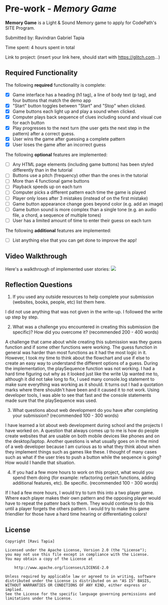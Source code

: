 # Pre-work - *Memory Game*

**Memory Game** is a Light & Sound Memory game to apply for CodePath's SITE Program. 

Submitted by: Ravindran Gabriel Tapia

Time spent: 4 hours spent in total

Link to project: (insert your link here, should start with https://glitch.com...)

## Required Functionality

The following **required** functionality is complete:

* [x] Game interface has a heading (h1 tag), a line of body text (p tag), and four buttons that match the demo app
* [x] "Start" button toggles between "Start" and "Stop" when clicked. 
* [x] Game buttons each light up and play a sound when clicked. 
* [x] Computer plays back sequence of clues including sound and visual cue for each button
* [x] Play progresses to the next turn (the user gets the next step in the pattern) after a correct guess. 
* [x] User wins the game after guessing a complete pattern
* [x] User loses the game after an incorrect guess

The following **optional** features are implemented:

* [ ] Any HTML page elements (including game buttons) has been styled differently than in the tutorial
* [ ] Buttons use a pitch (frequency) other than the ones in the tutorial
* [ ] More than 4 functional game buttons
* [ ] Playback speeds up on each turn
* [ ] Computer picks a different pattern each time the game is played
* [ ] Player only loses after 3 mistakes (instead of on the first mistake)
* [ ] Game button appearance change goes beyond color (e.g. add an image)
* [ ] Game button sound is more complex than a single tone (e.g. an audio file, a chord, a sequence of multiple tones)
* [ ] User has a limited amount of time to enter their guess on each turn

The following **additional** features are implemented:

- [ ] List anything else that you can get done to improve the app!

## Video Walkthrough

Here's a walkthrough of implemented user stories:
![](https://cdn.glitch.com/cf0bb75e-c1b6-431e-ada8-ab6901b92d0a%2Fwalkthroughv.1.gif?v=1616468564504)


## Reflection Questions
1. If you used any outside resources to help complete your submission (websites, books, people, etc) list them here. 

I did not use anything that was not given in the write-up. I followed the write up step by step. 

2. What was a challenge you encountered in creating this submission (be specific)? How did you overcome it? (recommended 200 - 400 words) 

A challenge that came about while creating this submission was they guess function and if some other functions were working. The
guess function in general was harder than most functions as it had the most logic in it. However, I took my time to think about the flowchart
and use if else to create an easy way to understand the different options of a guess. During the implementation, the playSequence function was not working.
I had a hard time figuring out why as it looked just like the write Up wanted me to, although it did not take long to fix, I used many console.log
statement to make sure everything was working as it should. It turns out I had a quotation marks where there shouldn't have been and it caused it to not work.
Using developer tools, I was able to see that fast and the console statements made sure that the playSequence was used.

3. What questions about web development do you have after completing your submission? (recommended 100 - 300 words) 

I have learned a lot about web development during school and the projects I have worked on. A question that always comes up
to me is how do people create websites that are usable on both mobile devices like phones
and on the desktop/laptop. Another questions is what usually goes on in the mind of a web developer because I am curious
as to what they think about when they implement things such as games like these. I thought of many cases such as what if the
user tries to push a button while the sequence is going? How would I handle that situation.

4. If you had a few more hours to work on this project, what would you spend them doing (for example: refactoring certain functions, adding additional features, etc). Be specific. (recommended 100 - 300 words) 

If I had a few more hours, I would try to turn this into a two player game. Where each player makes their own
pattern and the opposing player would have to repeat the pattenr back to them. They would continue to do this
until a player forgets the others pattern. I would try to make this game friendlier for those have a hard time hearing or differentiating colors!



## License

    Copyright [Ravi Tapia]

    Licensed under the Apache License, Version 2.0 (the "License");
    you may not use this file except in compliance with the License.
    You may obtain a copy of the License at

        http://www.apache.org/licenses/LICENSE-2.0

    Unless required by applicable law or agreed to in writing, software
    distributed under the License is distributed on an "AS IS" BASIS,
    WITHOUT WARRANTIES OR CONDITIONS OF ANY KIND, either express or implied.
    See the License for the specific language governing permissions and
    limitations under the License.
